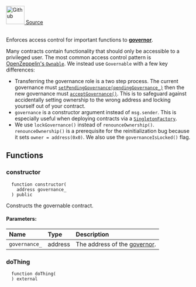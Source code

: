 <a href="https://github.com/solace-fi/solace-core/blob/main/contracts/mocks/MockGovernableInitializable.sol"><img src="/img/github.svg" alt="Github" width="50px"/> Source</a><br/><br/>

Enforces access control for important functions to [**governor**](/docs/protocol/governance).

Many contracts contain functionality that should only be accessible to a privileged user. The most common access control pattern is [OpenZeppelin's `Ownable`](https://docs.openzeppelin.com/contracts/4.x/access-control#ownership-and-ownable). We instead use `Governable` with a few key differences:
- Transferring the governance role is a two step process. The current governance must [`setPendingGovernance(pendingGovernance_)`](#setPendingGovernance) then the new governance must [`acceptGovernance()`](#acceptgovernance). This is to safeguard against accidentally setting ownership to the wrong address and locking yourself out of your contract.
- `governance` is a constructor argument instead of `msg.sender`. This is especially useful when deploying contracts via a [`SingletonFactory`](./interfaces/ISingletonFactory).
- We use `lockGovernance()` instead of `renounceOwnership()`. `renounceOwnership()` is a prerequisite for the reinitialization bug because it sets `owner = address(0x0)`. We also use the `governanceIsLocked()` flag.


## Functions
### constructor
```solidity
  function constructor(
    address governance_
  ) public
```
Constructs the governable contract.


#### Parameters:
| Name | Type | Description                                                          |
| :--- | :--- | :------------------------------------------------------------------- |
| `governance_` | address | The address of the [governor](/docs/protocol/governance). |

### doThing
```solidity
  function doThing(
  ) external
```





